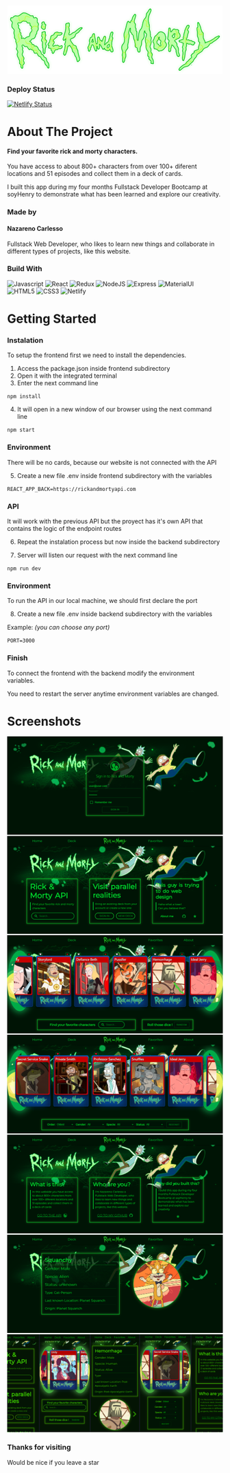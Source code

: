 ![Rick and Morty](frontend/public/img/nav_logo.png)

### Deploy Status

[![Netlify Status](https://api.netlify.com/api/v1/badges/709b8e18-30dc-434d-bcdf-c277222fbd34/deploy-status)](https://app.netlify.com/sites/nazarenocarlesso-rick-and-morty/deploys)

# About The Project

#### Find your favorite rick and morty characters.

You have access to about 800+ characters from over 100+ diferent locations and 51 episodes and collect them in a deck of cards.

I built this app during my four months Fullstack Developer Bootcamp at soyHenry to demonstrate what has been learned and explore our creativity.

### Made by

#### Nazareno Carlesso

Fullstack Web Developer, who likes to learn new things and collaborate in different types of projects, like this website.

### Build With

![Javascript](https://img.shields.io/badge/Javascript-black.svg?style=flat-square&logo=javascript&logoColor=%23F7DF1E)
![React](https://img.shields.io/badge/React-black.svg?style=flat-square&logo=react&logoColor=%2361DAFB)
![Redux](https://img.shields.io/badge/Redux-black.svg?style=flat-square&logo=redux&logoColor=%23593d88)
![NodeJS](https://img.shields.io/badge/NodeJS-black?style=flat-square&logo=node.js&logoColor=%68a063)
![Express](https://img.shields.io/badge/Express-black.svg?style=flat-square&logo=express&logoColor=%2361DAFB)
![MaterialUI](https://img.shields.io/badge/MaterialUI-black.svg?style=flat-square&logo=mui&logoColor=%230081CB)
![HTML5](https://img.shields.io/badge/HTML5-black.svg?style=flat-square&logo=html5&logoColor=%23E34F26)
![CSS3](https://img.shields.io/badge/CSS3-black.svg?style=flat-square&logo=css3&logoColor=%231572B6)
![Netlify](https://img.shields.io/badge/Netlify-black.svg?style=flat-square&logo=netlify&logoColor=#00C7B7)

# Getting Started

### Instalation

To setup the frontend first we need to install the dependencies.

1. Access the package.json inside frontend subdirectory
2. Open it with the integrated terminal
3. Enter the next command line

```
npm install
```

4. It will open in a new window of our browser using the next command line

```
npm start
```

### Environment

There will be no cards, because our website is not connected with the API

5. Create a new file .env inside frontend subdirectory with the variables

```
REACT_APP_BACK=https://rickandmortyapi.com
```

### API

It will work with the previous API but the proyect has it's own API that contains the logic of the endpoint routes

6. Repeat the instalation process but now inside the backend subdirectory

7. Server will listen our request with the next command line

```
npm run dev
```

### Environment

To run the API in our local machine, we should first declare the port

8. Create a new file .env inside backend subdirectory with the variables

Example: *(you can choose any port)*
```
PORT=3000 
```

### Finish

To connect the frontend with the backend modify the environment variables.

You need to restart the server anytime environment variables are changed.

# Screenshots

![signin](screenshots/signin.png)
![home](screenshots/home.png)
![deck](screenshots/deck.png)
![favorites](screenshots/favorites.png)
![about](screenshots/about.png)
![detail](screenshots/detail.png)
![responsive](screenshots/responsive.png)

### Thanks for visiting

Would be nice if you leave a star